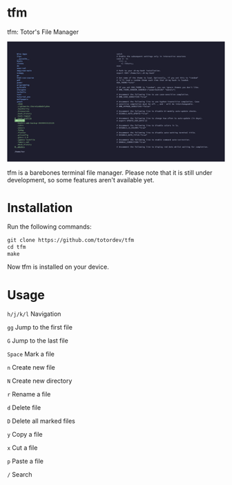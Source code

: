 # tfm

tfm: Totor's File Manager

![](https://github.com/totordev/tfm/blob/main/Feb18_04:24:35PM.png?raw=true)

tfm is a barebones terminal file manager. Please note that it is still under development, so some features aren't available yet.

# Installation

Run the following commands:
```
git clone https://github.com/totordev/tfm
cd tfm
make
```

Now tfm is installed on your device.

# Usage

`h/j/k/l` Navigation

`gg` Jump to the first file

`G` Jump to the last file

`Space` Mark a file

`n` Create new file

`N` Create new directory

`r` Rename a file

`d` Delete file

`D` Delete all marked files

`y` Copy a file

`x` Cut a file

`p` Paste a file

`/` Search
